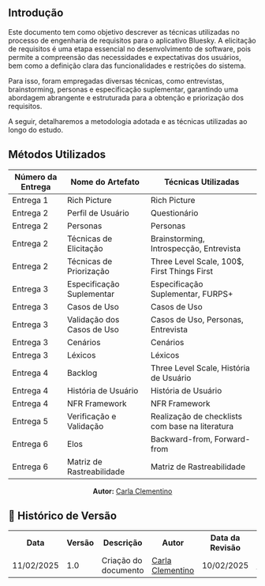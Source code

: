 ## Introdução

Este documento tem como objetivo descrever as técnicas utilizadas no processo de engenharia de requisitos para o aplicativo Bluesky. A elicitação de requisitos é uma etapa essencial no desenvolvimento de software, pois permite a compreensão das necessidades e expectativas dos usuários, bem como a definição clara das funcionalidades e restrições do sistema.

Para isso, foram empregadas diversas técnicas, como entrevistas, brainstorming, personas e especificação suplementar, garantindo uma abordagem abrangente e estruturada para a obtenção e priorização dos requisitos.

A seguir, detalharemos a metodologia adotada e as técnicas utilizadas ao longo do estudo.

## Métodos Utilizados

<center>

| Número da Entrega | Nome do Artefato          | Técnicas Utilizadas                    |
|-------------------|--------------------------|----------------------------------------|
| Entrega 1        | Rich Picture             | Rich Picture                           |
| Entrega 2        | Perfil de Usuário        | Questionário                           |
| Entrega 2        | Personas                 | Personas                               |
| Entrega 2        | Técnicas de Elicitação   | Brainstorming, Introspecção, Entrevista |
| Entrega 2        | Técnicas de Priorização  | Three Level Scale, 100$, First Things First |
| Entrega 3        | Especificação Suplementar | Especificação Suplementar, FURPS+      |
| Entrega 3        | Casos de Uso             | Casos de Uso                           |
| Entrega 3        | Validação dos Casos de Uso | Casos de Uso, Personas, Entrevista    |
| Entrega 3        | Cenários                 | Cenários                               |
| Entrega 3        | Léxicos                  | Léxicos                                |
| Entrega 4        | Backlog                  | Three Level Scale, História de Usuário |
| Entrega 4        | História de Usuário      | História de Usuário                    |
| Entrega 4        | NFR Framework            | NFR Framework                          |
| Entrega 5        | Verificação e Validação  | Realização de checklists com base na literatura       |
| Entrega 6        | Elos                      | Backward-from, Forward-from           |
| Entrega 6        | Matriz de Rastreabilidade | Matriz de Rastreabilidade              |

<p align="center"><b>Autor:</b> <a href="https://github.com/ccarlaa">Carla Clementino</a></p> 
</center>

</center>

## :round_pushpin: Histórico de Versão 

<div align="center">
    <table>
        <tr>
            <th>Data</th>
            <th>Versão</th>
            <th>Descrição</th>
            <th>Autor</th>
            <th>Data da Revisão</th>
            <th>Revisor</th>
        </tr>
        <tr>
            <td>11/02/2025</td>
            <td>1.0</td>
            <td>Criação do documento</td>
            <td><a href="https://github.com/ccarlaa">Carla Clementino</a></td>
            <td>10/02/2025</td>
            <td><a href="https://github.com/erteduarda">Eduarda</a></td>
        </tr>
    </table>
</div>